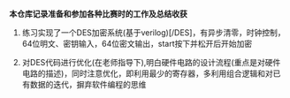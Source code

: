**本仓库记录准备和参加各种比赛时的工作及总结收获**


1. 练习实现了一个DES加密系统(基于verilog)[/DES]，有异步清零，时钟控制，64位明文、密钥输入，64位密文输出，start按下并松开后开始加密


2. 对DES代码进行优化(在老师指导下),明白硬件电路的设计流程(重点是对硬件电路的描述)，同时注意优化，即利用最少的寄存器，多利用组合逻辑和对已有数据的迭代，摒弃软件编程的思维